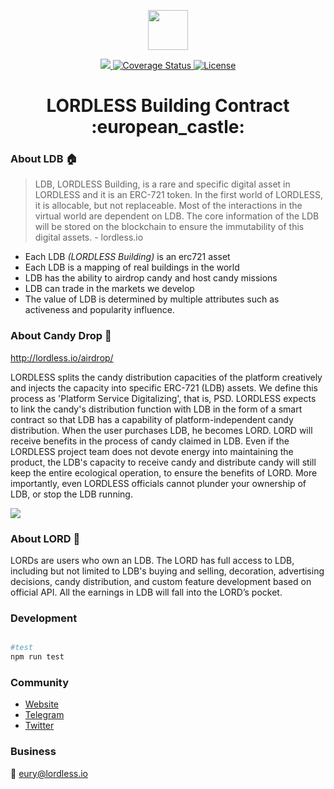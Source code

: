 <p align="center"><img src="https://olxvlcccu.qnssl.com/blog/l4ck6.png?imageslim" width="64" /></p>

<div align="center">
  <a href="https://travis-ci.org/lordlessio/LDB-NFT">
    <img src="https://img.shields.io/travis/lordlessio/LDB-NFT.svg?branch=master" />
  </a>
  <a href='https://coveralls.io/github/lordlessio/LDB-NFT?branch=master'>
    <img src='https://coveralls.io/repos/github/lordlessio/LDB-NFT/badge.svg?branch=master' alt='Coverage Status' />
  </a>
  <a href='https://github.com/lordlessio/LDB-NFT/blob/master/LICENSE'>
    <img src='https://img.shields.io/github/license/lordlessio/LDB-NFT.svg' alt='License' />
  </a>
  
  <h1>LORDLESS Building Contract :european_castle:</h1>  
</div>

### About LDB :house:

> LDB, LORDLESS Building, is a rare and specific digital asset in LORDLESS and it is an ERC-721 token. In the first world of LORDLESS, it is allocable, but not replaceable. Most of the interactions in the virtual world are dependent on LDB. The core information of the LDB will be stored on the blockchain to ensure the immutability of this digital assets. - lordless.io

* Each LDB *(LORDLESS Building)* is an erc721 asset
* Each LDB is a mapping of real buildings in the world
* LDB has the ability to airdrop candy and host candy missions
* LDB can trade in the markets we develop
* The value of LDB is determined by multiple attributes such as activeness and popularity influence.

### About Candy Drop :candy:

http://lordless.io/airdrop/

LORDLESS splits the candy distribution capacities of the platform creatively and injects the capacity into specific ERC-721 (LDB) assets. We define this process as 'Platform Service Digitalizing', that is, PSD. LORDLESS expects to link the candy's distribution function with LDB in the form of a smart contract so that LDB has a capability of platform-independent candy distribution. When the user purchases LDB, he becomes LORD. LORD will receive benefits in the process of candy claimed in LDB. Even if the LORDLESS project team does not devote energy into maintaining the product, the LDB's capacity to receive candy and distribute candy will still keep the entire ecological operation, to ensure the benefits of LORD. More importantly, even LORDLESS officials cannot plunder your ownership of LDB, or stop the LDB running.

![](https://olxvlcccu.qnssl.com/blog/klydl.jpg?imageView2/2/w/500)

### About LORD :bust_in_silhouette:
LORDs are users who own an LDB. The LORD has full access to LDB, including but not limited to LDB's buying and selling, decoration, advertising decisions, candy distribution, and custom feature development based on official API. All the earnings in LDB will fall into the LORD’s pocket.
 
### Development

```sh

#test
npm run test

```

### Community
* [Website](http://lordless.io)
* [Telegram](https://t.me/lordlessio)
* [Twitter](https://twitter.com/lordlessio)

### Business
:email: [eury@lordless.io](mailto:eury@lordless.io)
